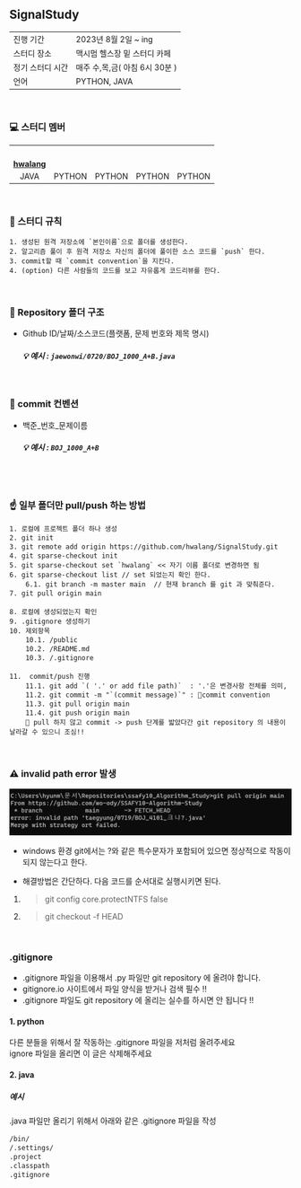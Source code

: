 ## SignalStudy

<table >
  <tr>
    <td>진행 기간</td>
    <td>2023년 8월 2일 ~ ing </td>
  </tr>
  <tr>
    <td>스터디 장소</td>
    <td>맥시멈 헬스장 밑 스터디 카페</td>
  </tr>
  <tr>
    <td>정기 스터디 시간</td>
    <td>매주 수,목,금( 아침 6시 30분 )</td>
  </tr>
  <tr>
    <td>언어</td>
    <td>
     PYTHON, JAVA
    </td>
  </tr>
</table>

<br/>

### 💻️ 스터디 멤버

<table>
 <tr>
    <td align="center"><a href="https://github.com/hwalang"><img src="https://avatars.githubusercontent.com/hwalang" width="150px;" alt=""></a></td>
    <td align="center"></td>
    <td align="center"></td>
    <td align="center"></td>
   <td align="center"></td>
  </tr>
  <tr>
    <td align="center"><a href="https://github.com/hwalang"><b>hwalang</b></a></td>
    <td align="center"></td>
    <td align="center"></td>
    <td align="center"></td>
    <td align="center"></td>
  </tr>
  <tr> 
    <td align="center">JAVA</td>
    <td align="center">PYTHON</td>
    <td align="center">PYTHON</td>
    <td align="center">PYTHON</td>
    <td align="center">PYTHON</td>
    <!-- <td align="center"><img src="https://img.shields.io/badge/Java-007396?style=for-the-badge&logo=java&logoColor=white"><br/><img src="https://img.shields.io/badge/Python-3776AB?style=for-the-badge&logo=python&logoColor=white"></td> -->
  </tr> 
</table>

<br/>

### 📌 스터디 규칙

    1. 생성된 원격 저장소에 `본인이름`으로 폴더를 생성한다.
    2. 알고리즘 풀이 후 원격 저장소 자신의 폴더에 풀이한 소스 코드를 `push` 한다.
    3. commit할 때 `commit convention`을 지킨다.
    4. (option) 다른 사람들의 코드를 보고 자유롭게 코드리뷰를 한다.

<br/>

### 📁 Repository 폴더 구조

- Github ID/날짜/소스코드(플랫폼, 문제 번호와 제목 명시)

  ##### 💡 예시 : `jaewonwi/0720/BOJ_1000_A+B.java`

<br/>

### 📝 commit 컨벤션

- 백준_번호_문제이름

  ##### 💡 예시 : `BOJ_1000_A+B`

<br>
</br>

### ☝️ 일부 폴더만 pull/push 하는 방법
    1. 로컬에 프로젝트 폴더 하나 생성
    2. git init
    3. git remote add origin https://github.com/hwalang/SignalStudy.git
    4. git sparse-checkout init
    5. git sparse-checkout set `hwalang` << 자기 이름 폴더로 변경하면 됨
    6. git sparse-checkout list // set 되었는지 확인 한다.
        6.1. git branch -m master main  // 현재 branch 를 git 과 맞춰준다.
    7. git pull origin main

    8. 로컬에 생성되었는지 확인
    9. .gitignore 생성하기
    10. 제외항목
        10.1. /public
        10.2. /README.md
        10.3. /.gitignore

    11.  commit/push 진행
        11.1. git add `( '.' or add file path)`  : '.'은 변경사항 전체를 의미, 
        11.2. git commit -m "`(commit message)`" : 📌commit convention
        11.3. git pull origin main
        11.4. git push origin main
        📌 pull 하지 않고 commit -> push 단계를 밟았다간 git repository 의 내용이 날라갈 수 있으니 조심!!

</br>

### ⚠️ invalid path error 발생 

<img src="public/image.png"></img><br/>

- windows 환경 git에서는 ?와 같은 특수문자가 포함되어 있으면 정상적으로 작동이 되지 않는다고 한다.

- 해결방법은 간단하다. 다음 코드를 순서대로 실행시키면 된다.
1. > git config core.protectNTFS false
2. > git checkout -f HEAD

</br>

### .gitignore
- .gitignore 파일을 이용해서 .py 파일만 git repository 에 올려야 합니다.</br>
- gitignore.io 사이트에서 파일 양식을 받거나 검색 필수 !!
- .gitignore 파일도 git repository 에 올리는 실수를 하시면 안 됩니다 !!

#### 1. python
다른 분들을 위해서 잘 작동하는 .gitignore 파일을 저처럼 올려주세요</br>
ignore 파일을 올리면 이 글은 삭제해주세요</br>

#### 2. java
##### 예시
.java 파일만 올리기 위해서 아래와 같은 .gitignore 파일을 작성

    /bin/   
    /.settings/   
    .project   
    .classpath   
    .gitignore   
